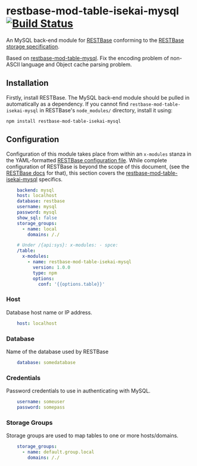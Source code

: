# restbase-mod-table-isekai-mysql [![Build Status](https://travis-ci.org/wikimedia/restbase-mod-table-isekai-mysql.svg?branch=master)](https://travis-ci.org/wikimedia/restbase-mod-table-isekai-mysql)

An MySQL back-end module for [RESTBase](https://github.com/wikimedia/restbase)
conforming to the [RESTBase storage
specification](https://github.com/wikimedia/restbase-mod-table-spec).

Based on [restbase-mod-table-mysql](https://github.com/wikimedia/restbase-mod-table-mysql). Fix the encoding problem of non-ASCII language and Object cache parsing problem.

## Installation

Firstly, install RESTBase. The MySQL back-end module should be pulled in
automatically as a dependency. If you cannot find `restbase-mod-table-isekai-mysql` in
RESTBase's `node_modules/` directory, install it using:

```
npm install restbase-mod-table-isekai-mysql
```

## Configuration
Configuration of this module takes place from within an `x-modules` stanza in the YAML-formatted
[RESTBase configuration file](https://github.com/wikimedia/restbase/blob/master/config.example.yaml).
While complete configuration of RESTBase is beyond the scope of this document, (see the
[RESTBase docs](https://github.com/wikimedia/restbase) for that), this section covers the
[restbase-mod-table-isekai-mysql](https://github.com/wikimedia/restbase-mod-table-isekai-mysql) specifics.

```yaml
    backend: mysql
    host: localhost
    database: restbase
    username: mysql
    password: mysql
    show_sql: false
    storage_groups:
      - name: local
        domains: /./
```

```yaml
    # Under /{api:sys}: x-modules: - spce:
    /table:
      x-modules:
        - name: restbase-mod-table-isekai-mysql
          version: 1.0.0
          type: npm
          options:
            conf: '{{options.table}}'
```

### Host
Database host name or IP address.

```yaml
    host: localhost
```

### Database
Name of the database used by RESTBase

```yaml
    database: somedatabase
```

### Credentials
Password credentials to use in authenticating with MySQL.

```yaml
    username: someuser
    password: somepass
```

### Storage Groups
Storage groups are used to map tables to one or more hosts/domains.

```yaml
    storage_groups:
      - name: default.group.local
        domains: /./
```